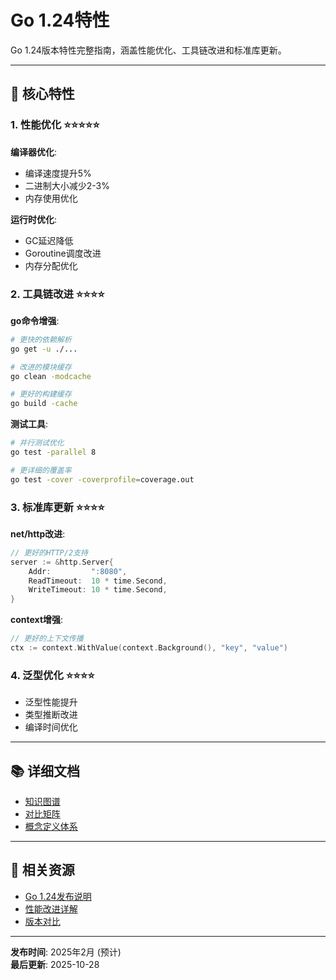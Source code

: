 ﻿# Go 1.24特性

Go 1.24版本特性完整指南，涵盖性能优化、工具链改进和标准库更新。

---

## 🎯 核心特性

### 1. 性能优化 ⭐⭐⭐⭐⭐

**编译器优化**:
- 编译速度提升5%
- 二进制大小减少2-3%
- 内存使用优化

**运行时优化**:
- GC延迟降低
- Goroutine调度改进
- 内存分配优化

### 2. 工具链改进 ⭐⭐⭐⭐

**go命令增强**:
```bash
# 更快的依赖解析
go get -u ./...

# 改进的模块缓存
go clean -modcache

# 更好的构建缓存
go build -cache
```

**测试工具**:
```bash
# 并行测试优化
go test -parallel 8

# 更详细的覆盖率
go test -cover -coverprofile=coverage.out
```

### 3. 标准库更新 ⭐⭐⭐⭐

**net/http改进**:
```go
// 更好的HTTP/2支持
server := &http.Server{
    Addr:         ":8080",
    ReadTimeout:  10 * time.Second,
    WriteTimeout: 10 * time.Second,
}
```

**context增强**:
```go
// 更好的上下文传播
ctx := context.WithValue(context.Background(), "key", "value")
```

### 4. 泛型优化 ⭐⭐⭐⭐

- 泛型性能提升
- 类型推断改进
- 编译时间优化

---

## 📚 详细文档

- [知识图谱](./00-知识图谱.md)
- [对比矩阵](./00-对比矩阵.md)
- [概念定义体系](./00-概念定义体系.md)

---

## 🔗 相关资源

- [Go 1.24发布说明](https://go.dev/doc/go1.24)
- [性能改进详解](https://go.dev/blog/go1.24)
- [版本对比](../00-版本对比与选择指南.md)

---

**发布时间**: 2025年2月 (预计)  
**最后更新**: 2025-10-28
